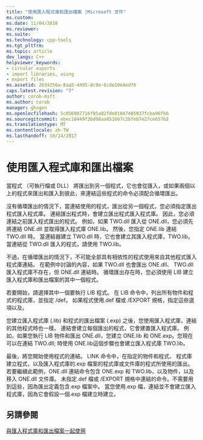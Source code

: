 ```yaml
---
title: "使用匯入程式庫和匯出檔案 |Microsoft 文件"
ms.custom: 
ms.date: 11/04/2016
ms.reviewer: 
ms.suite: 
ms.technology: cpp-tools
ms.tgt_pltfrm: 
ms.topic: article
dev_langs: C++
helpviewer_keywords:
- circular exports
- import libraries, using
- export files
ms.assetid: 2634256a-8aa5-4495-8c9e-6cde10e4ed76
caps.latest.revision: "7"
author: corob-msft
ms.author: corob
manager: ghogen
ms.openlocfilehash: 5c056907716f95a82fde01847485837fcba96f66
ms.sourcegitcommit: ebec1d449f2bd98aa851667c2bfeb7e27ce657b2
ms.translationtype: MT
ms.contentlocale: zh-TW
ms.lasthandoff: 10/24/2017
---
```

# <a name="using-an-import-library-and-export-file"></a>使用匯入程式庫和匯出檔案
當程式 （可執行檔或 DLL） 將匯出到另一個程式，它也會從匯入，或如果兩個以上的程式來匯出和匯入到彼此，來連結這些程式的命令必須配合循環匯出。  
  
 沒有循環匯出的情況下，當連結使用的程式，匯出從另一個程式，您必須指定匯出程式匯入程式庫。 連結匯出程式時，會建立匯出程式匯入程式庫。 因此，您必須連結之前匯入程式匯出的程式。 例如，如果 TWO.dll 匯入從 ONE.dll，您必須先將連結 ONE.dll 並取得匯入程式庫 ONE.lib。 然後，您指定 ONE.lib 連結 TWO.dll 時。 當連結器建立 TWO.dll 時，它也會建立其匯入程式庫，TWO.lib。 當連結從 TWO.dll 匯入的程式，請使用 TWO.lib。  
  
 不過，在循環匯出的情況下，不可能全部具有相依性的程式使用來自其他程式匯入程式庫連結。 在範例中討論的內容，如果 TWO.dll 也會匯出 ONE.dll、 TWO.dll 匯入程式庫不存在，但 ONE.dll 連結時。 循環匯出存在時，您必須使用 LIB 建立匯入程式庫和匯出檔案的其中一個程式。  
  
 若要開始，請選擇其中一個要執行 LIB 程式。 在 LIB 命令中，列出所有物件和程式的程式庫，並指定 /def。 如果程式使用.def 檔或 /EXPORT 規格，指定這些選項以及。  
  
 您建立匯入程式庫 (.lib) 和程式的匯出檔案 (.exp) 之後，您使用匯入程式庫，連結的其他程式時也一樣。 連結會建立每個匯出的程式，它會建置匯入程式庫。 例如，如果您執行 LIB 物件和匯出 ONE.dll，您建立 ONE.lib 和 ONE.exp。您現在可以在連結 TWO.dll; 時使用 ONE.lib這個步驟也會建立匯入程式庫 TWO.lib。  
  
 最後，將您開始使用程式的連結。 LINK 命令中，在指定的物件和程式、 程式庫建立程式，以及匯入程式庫的.exp 檔案的程式庫或文件庫的程式所使用的匯出。 若要繼續此範例，ONE.dll 連結命令包含 ONE.exp 和 TWO.lib，以及物件，以及移入 ONE.dll 文件庫。 未指定.def 檔或 /EXPORT 規格中連結的命令。不需要用到這些，因為匯出定義包含.exp 檔案中。 當您使用.exp 檔，連結並不會建立匯入程式庫，因為它會假設一個.exp 檔建立時建立。  
  
## <a name="see-also"></a>另請參閱  
 [與匯入程式庫和匯出檔案一起使用](../../build/reference/working-with-import-libraries-and-export-files.md)